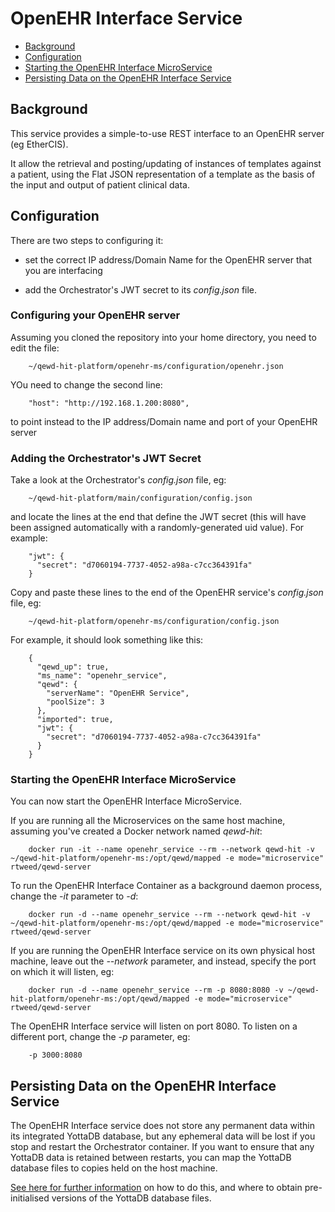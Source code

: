 # OpenEHR Interface Service

- [Background](#background)
- [Configuration](#configuration)
- [Starting the OpenEHR Interface MicroService](#starting-the-openehr-interface-microService)
- [Persisting Data on the OpenEHR Interface Service](#persisting-data-on-the-openehr-interface-service)


## Background

This service provides a simple-to-use REST interface to an OpenEHR server (eg EtherCIS).

It allow the retrieval and posting/updating of instances of templates against a patient, using
the Flat JSON representation of a template as the basis of the input and output of patient
clinical data.



## Configuration

There are two steps to configuring it:

- set the correct IP address/Domain Name for the OpenEHR server that you are interfacing

- add the Orchestrator's JWT secret to its *config.json* file.


### Configuring your OpenEHR server

Assuming you cloned the repository into your home directory, you need to edit the file:

        ~/qewd-hit-platform/openehr-ms/configuration/openehr.json


YOu need to change the second line:

        "host": "http://192.168.1.200:8080",

to point instead to the IP address/Domain name and port of your OpenEHR server



### Adding the Orchestrator's JWT Secret

Take a look at the Orchestrator's *config.json* file, eg:

        ~/qewd-hit-platform/main/configuration/config.json

and locate the lines at the end that define the JWT secret (this will have been
assigned automatically with a randomly-generated uid value).  For example:


        "jwt": {
          "secret": "d7060194-7737-4052-a98a-c7cc364391fa"
        }

Copy and paste these lines to the end of the OpenEHR service's *config.json* file, eg:

        ~/qewd-hit-platform/openehr-ms/configuration/config.json

For example, it should look something like this:


        {
          "qewd_up": true,
          "ms_name": "openehr_service",
          "qewd": {
            "serverName": "OpenEHR Service",
            "poolSize": 3
          },
          "imported": true,
          "jwt": {
            "secret": "d7060194-7737-4052-a98a-c7cc364391fa"
          }
        }


### Starting the OpenEHR Interface MicroService

You can now start the OpenEHR Interface MicroService.

If you are running all the Microservices on the same host machine, assuming you've created
a Docker network named *qewd-hit*:

        docker run -it --name openehr_service --rm --network qewd-hit -v ~/qewd-hit-platform/openehr-ms:/opt/qewd/mapped -e mode="microservice" rtweed/qewd-server

To run the OpenEHR Interface Container as a background daemon process, change the *-it* parameter to *-d*:

        docker run -d --name openehr_service --rm --network qewd-hit -v ~/qewd-hit-platform/openehr-ms:/opt/qewd/mapped -e mode="microservice" rtweed/qewd-server

If you are running the OpenEHR Interface service on its own physical host machine, leave out 
the *--network* parameter, and instead, specify the port on which it will listen, eg:

        docker run -d --name openehr_service --rm -p 8080:8080 -v ~/qewd-hit-platform/openehr-ms:/opt/qewd/mapped -e mode="microservice" rtweed/qewd-server

The OpenEHR Interface service will listen on port 8080.  To listen on a different port, 
change the *-p* parameter, eg:

        -p 3000:8080


## Persisting Data on the OpenEHR Interface Service

The OpenEHR Interface service does not store any permanent data within its integrated YottaDB database, but any
ephemeral data will be lost if you stop and restart the Orchestrator container.  If you want to
ensure that any YottaDB data is retained between restarts, you can map the YottaDB database files to
copies held on the host machine.  

[See here for further information](https://github.com/robtweed/yotta-gbldir-files) on how to do this, and
where to obtain pre-initialised versions of the YottaDB database files.
